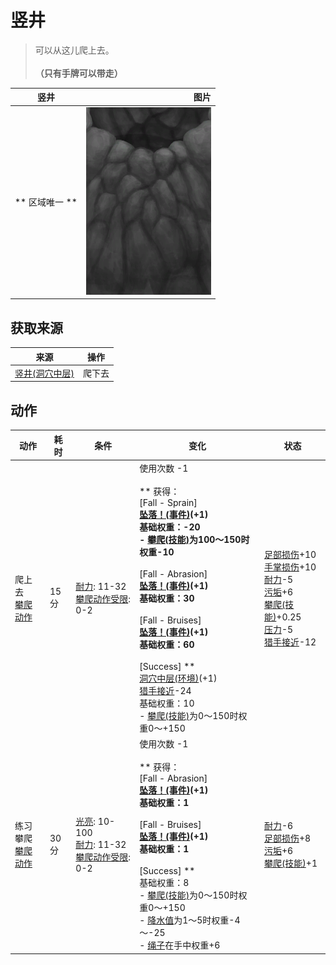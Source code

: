 # 竖井  
> 可以从这儿爬上去。<br><br><b>（只有手牌可以带走）</b>  
  
  竖井  |   图片   
 ----  |  ----:   
 ** 区域唯一 **  |  <img decoding="async" src="Sprite/ShaftUp.png" href="a.md" style="max-width:300px;max-height:300px;">   
  
## 获取来源  
来源  |  操作  
----  |  ----  
[竖井(洞穴中层)](ShaftMidChamberToLowChamber.md)  |  爬下去  
## 动作  
动作  |  耗时  |  条件  |  变化  |  状态  
----  |  ----  |  ----  |  ----  |  ----  
爬上去<br>[攀爬动作](ClimbAction.md)  |  15分  |  [耐力](Stamina.md): 11-32<br>[攀爬动作受限](ModifierClimb.md): 0-2  |  使用次数  -1<br><br>** 获得： **<br>** [Fall - Sprain] **<br>  [坠落！(事件)](Event_FallSprains.md)(+1)<br>基础权重：-20<br>- [攀爬(技能)](Skill_Climbing.md)为100～150时权重-10<br><br>** [Fall - Abrasion] **<br>  [坠落！(事件)](Event_FallAbrasion.md)(+1)<br>基础权重：30<br><br>** [Fall - Bruises] **<br>  [坠落！(事件)](Event_FallBruise.md)(+1)<br>基础权重：60<br><br>** [Success] **<br>  [洞穴中层(环境)](Env_MidChamber.md)(+1)<br>[猎手接近](HuntersProximity.md)-24<br>基础权重：10<br>- [攀爬(技能)](Skill_Climbing.md)为0～150时权重0～+150<br>  |  [足部损伤](FootDamage.md)+10<br>[手掌损伤](HandDamage.md)+10<br>[耐力](Stamina.md)-5<br>[污垢](Filth.md)+6<br>[攀爬(技能)](Skill_Climbing.md)+0.25<br>[压力](Stress.md)-5<br>[猎手接近](HuntersProximity.md)-12  
练习攀爬<br>[攀爬动作](ClimbAction.md)  |  30分  |  [光亮](Light.md): 10-100<br>[耐力](Stamina.md): 11-32<br>[攀爬动作受限](ModifierClimb.md): 0-2  |  使用次数  -1<br><br>** 获得： **<br>** [Fall - Abrasion] **<br>  [坠落！(事件)](Event_FallAbrasion.md)(+1)<br>基础权重：1<br><br>** [Fall - Bruises] **<br>  [坠落！(事件)](Event_FallBruise.md)(+1)<br>基础权重：1<br><br>** [Success] **<br>基础权重：8<br>- [攀爬(技能)](Skill_Climbing.md)为0～150时权重0～+150<br>- [降水值](RainValue.md)为1～5时权重-4～-25<br>- [绳子](Rope.md)在手中权重+6<br>  |  [耐力](Stamina.md)-6<br>[足部损伤](FootDamage.md)+8<br>[污垢](Filth.md)+6<br>[攀爬(技能)](Skill_Climbing.md)+1  
